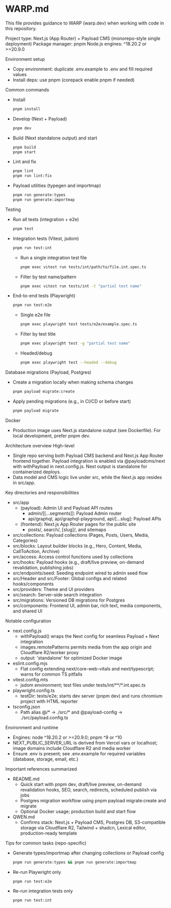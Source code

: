 # WARP.md

This file provides guidance to WARP (warp.dev) when working with code in this repository.

Project type: Next.js (App Router) + Payload CMS (monorepo-style single deployment)
Package manager: pnpm
Node.js engines: ^18.20.2 or >=20.9.0

Environment setup
- Copy environment: duplicate .env.example to .env and fill required values
- Install deps: use pnpm (corepack enable pnpm if needed)

Common commands
- Install
  ```bash path=null start=null
  pnpm install
  ```
- Develop (Next + Payload)
  ```bash path=null start=null
  pnpm dev
  ```
- Build (Next standalone output) and start
  ```bash path=null start=null
  pnpm build
  pnpm start
  ```
- Lint and fix
  ```bash path=null start=null
  pnpm lint
  pnpm run lint:fix
  ```
- Payload utilities (typegen and importmap)
  ```bash path=null start=null
  pnpm run generate:types
  pnpm run generate:importmap
  ```

Testing
- Run all tests (integration + e2e)
  ```bash path=null start=null
  pnpm test
  ```
- Integration tests (Vitest, jsdom)
  ```bash path=null start=null
  pnpm run test:int
  ```
  - Run a single integration test file
    ```bash path=null start=null
    pnpm exec vitest run tests/int/path/to/file.int.spec.ts
    ```
  - Filter by test name/pattern
    ```bash path=null start=null
    pnpm exec vitest run tests/int -t "partial test name"
    ```
- End-to-end tests (Playwright)
  ```bash path=null start=null
  pnpm run test:e2e
  ```
  - Single e2e file
    ```bash path=null start=null
    pnpm exec playwright test tests/e2e/example.spec.ts
    ```
  - Filter by test title
    ```bash path=null start=null
    pnpm exec playwright test -g "partial test name"
    ```
  - Headed/debug
    ```bash path=null start=null
    pnpm exec playwright test --headed --debug
    ```

Database migrations (Payload, Postgres)
- Create a migration locally when making schema changes
  ```bash path=null start=null
  pnpm payload migrate:create
  ```
- Apply pending migrations (e.g., in CI/CD or before start)
  ```bash path=null start=null
  pnpm payload migrate
  ```

Docker
- Production image uses Next.js standalone output (see Dockerfile). For local development, prefer pnpm dev.

Architecture overview
High-level
- Single repo serving both Payload CMS backend and Next.js App Router frontend together. Payload integration is enabled via @payloadcms/next with withPayload in next.config.js. Next output is standalone for containerized deploys.
- Data model and CMS logic live under src, while the Next.js app resides in src/app.

Key directories and responsibilities
- src/app
  - (payload): Admin UI and Payload API routes
    - admin/[[...segments]]: Payload Admin router
    - api/graphql, api/graphql-playground, api/[...slug]: Payload APIs
  - (frontend): Next.js App Router pages for the public site
    - posts/, search/, [slug]/, and sitemaps
- src/collections: Payload collections (Pages, Posts, Users, Media, Categories)
- src/blocks: Layout builder blocks (e.g., Hero, Content, Media, CallToAction, Archive)
- src/access: Access control functions used by collections
- src/hooks: Payload hooks (e.g., draft/live preview, on-demand revalidation, publishing jobs)
- src/endpoints/seed: Seeding endpoint wired to admin seed flow
- src/Header and src/Footer: Global configs and related hooks/components
- src/providers: Theme and UI providers
- src/search: Server-side search integration
- src/migrations: Versioned DB migrations for Postgres
- src/components: Frontend UI, admin bar, rich text, media components, and shared UI

Notable configuration
- next.config.js
  - withPayload() wraps the Next config for seamless Payload + Next integration
  - images.remotePatterns permits media from the app origin and Cloudflare R2/worker proxy
  - output: 'standalone' for optimized Docker image
- eslint.config.mjs
  - Flat config extending next/core-web-vitals and next/typescript; warns for common TS pitfalls
- vitest.config.mts
  - jsdom environment; test files under tests/int/**/*.int.spec.ts
- playwright.config.ts
  - testDir: tests/e2e; starts dev server (pnpm dev) and runs chromium project with HTML reporter
- tsconfig.json
  - Path alias @/* -> ./src/* and @payload-config -> ./src/payload.config.ts

Environment and runtime
- Engines: node ^18.20.2 or >=20.9.0; pnpm ^9 or ^10
- NEXT_PUBLIC_SERVER_URL is derived from Vercel vars or localhost; image domains include Cloudflare R2 and media worker
- Ensure .env is present; see .env.example for required variables (database, storage, email, etc.)

Important references summarized
- README.md
  - Quick start with pnpm dev, draft/live preview, on-demand revalidation hooks, SEO, search, redirects, scheduled publish via jobs
  - Postgres migration workflow using pnpm payload migrate:create and migrate
  - Optional Docker usage; production build and start flow
- QWEN.md
  - Confirms stack: Next.js + Payload CMS, Postgres DB, S3-compatible storage via Cloudflare R2, Tailwind + shadcn, Lexical editor, production-ready template

Tips for common tasks (repo-specific)
- Generate types/importmap after changing collections or Payload config
  ```bash path=null start=null
  pnpm run generate:types && pnpm run generate:importmap
  ```
- Re-run Playwright only
  ```bash path=null start=null
  pnpm run test:e2e
  ```
- Re-run integration tests only
  ```bash path=null start=null
  pnpm run test:int
  ```
